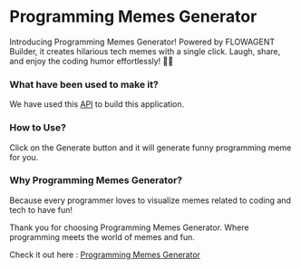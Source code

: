 # Programming Memes Generator
Introducing Programming Memes Generator! Powered by FLOWAGENT Builder, it creates hilarious tech memes with a single click. Laugh, share, and enjoy the coding humor effortlessly! 🚀😂

### What have been used to make it?
We have used this [API](https://rapidapi.com/kaushalsharma880-GAglnDIvTy/api/programming-memes-images/) to build this application.

### How to Use?
Click on the Generate button and it will generate funny programming meme for you.

### Why Programming Memes Generator?
Because every programmer loves to visualize memes related to coding and tech to have fun!

Thank you for choosing Programming Memes Generator. Where programming meets the world of memes and fun.

Check it out here : [Programming Memes Generator](https://flowagent.ai/app/ILAfx4p1C7I2/detail)
